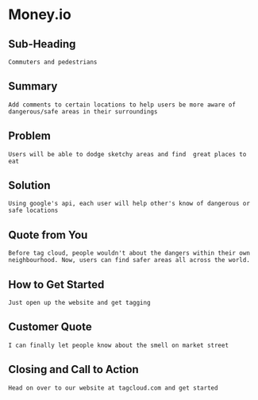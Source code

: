 # Money.io #  
## Sub-Heading ##
    Commuters and pedestrians
## Summary ##
    Add comments to certain locations to help users be more aware of dangerous/safe areas in their surroundings  
## Problem ##
    Users will be able to dodge sketchy areas and find  great places to eat
## Solution ##
    Using google's api, each user will help other's know of dangerous or safe locations
## Quote from You ##
    Before tag cloud, people wouldn't about the dangers within their own neighbourhood. Now, users can find safer areas all across the world.
## How to Get Started ##
    Just open up the website and get tagging
## Customer Quote ##
    I can finally let people know about the smell on market street
## Closing and Call to Action ##
    Head on over to our website at tagcloud.com and get started